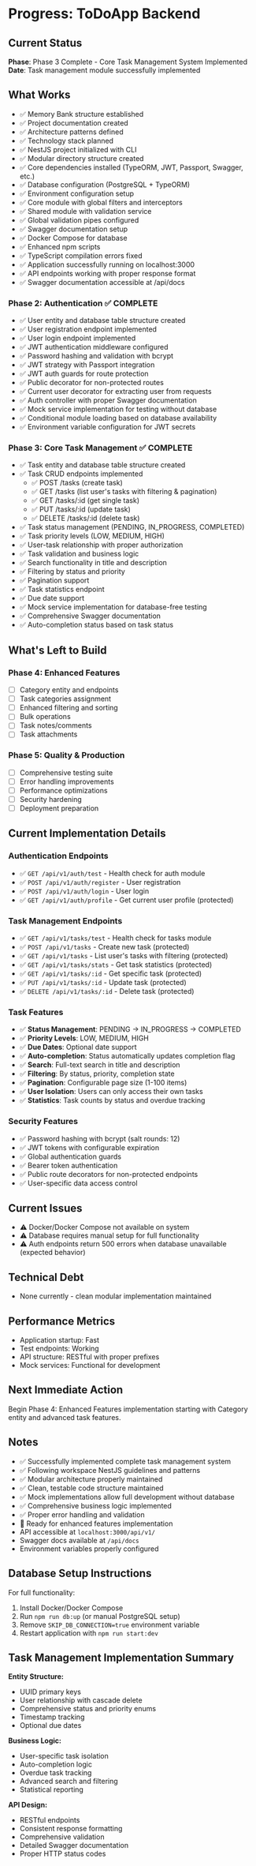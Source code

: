 # Progress: ToDoApp Backend

## Current Status

**Phase**: Phase 3 Complete - Core Task Management System Implemented
**Date**: Task management module successfully implemented

## What Works

- ✅ Memory Bank structure established
- ✅ Project documentation created
- ✅ Architecture patterns defined
- ✅ Technology stack planned
- ✅ NestJS project initialized with CLI
- ✅ Modular directory structure created
- ✅ Core dependencies installed (TypeORM, JWT, Passport, Swagger, etc.)
- ✅ Database configuration (PostgreSQL + TypeORM)
- ✅ Environment configuration setup
- ✅ Core module with global filters and interceptors
- ✅ Shared module with validation service
- ✅ Global validation pipes configured
- ✅ Swagger documentation setup
- ✅ Docker Compose for database
- ✅ Enhanced npm scripts
- ✅ TypeScript compilation errors fixed
- ✅ Application successfully running on localhost:3000
- ✅ API endpoints working with proper response format
- ✅ Swagger documentation accessible at /api/docs

### Phase 2: Authentication ✅ COMPLETE

- ✅ User entity and database table structure created
- ✅ User registration endpoint implemented
- ✅ User login endpoint implemented
- ✅ JWT authentication middleware configured
- ✅ Password hashing and validation with bcrypt
- ✅ JWT strategy with Passport integration
- ✅ JWT auth guards for route protection
- ✅ Public decorator for non-protected routes
- ✅ Current user decorator for extracting user from requests
- ✅ Auth controller with proper Swagger documentation
- ✅ Mock service implementation for testing without database
- ✅ Conditional module loading based on database availability
- ✅ Environment variable configuration for JWT secrets

### Phase 3: Core Task Management ✅ COMPLETE

- ✅ Task entity and database table structure created
- ✅ Task CRUD endpoints implemented
  - ✅ POST /tasks (create task)
  - ✅ GET /tasks (list user's tasks with filtering & pagination)
  - ✅ GET /tasks/:id (get single task)
  - ✅ PUT /tasks/:id (update task)
  - ✅ DELETE /tasks/:id (delete task)
- ✅ Task status management (PENDING, IN_PROGRESS, COMPLETED)
- ✅ Task priority levels (LOW, MEDIUM, HIGH)
- ✅ User-task relationship with proper authorization
- ✅ Task validation and business logic
- ✅ Search functionality in title and description
- ✅ Filtering by status and priority
- ✅ Pagination support
- ✅ Task statistics endpoint
- ✅ Due date support
- ✅ Mock service implementation for database-free testing
- ✅ Comprehensive Swagger documentation
- ✅ Auto-completion status based on task status

## What's Left to Build

### Phase 4: Enhanced Features

- [ ] Category entity and endpoints
- [ ] Task categories assignment
- [ ] Enhanced filtering and sorting
- [ ] Bulk operations
- [ ] Task notes/comments
- [ ] Task attachments

### Phase 5: Quality & Production

- [ ] Comprehensive testing suite
- [ ] Error handling improvements
- [ ] Performance optimizations
- [ ] Security hardening
- [ ] Deployment preparation

## Current Implementation Details

### Authentication Endpoints

- ✅ `GET /api/v1/auth/test` - Health check for auth module
- ✅ `POST /api/v1/auth/register` - User registration
- ✅ `POST /api/v1/auth/login` - User login
- ✅ `GET /api/v1/auth/profile` - Get current user profile (protected)

### Task Management Endpoints

- ✅ `GET /api/v1/tasks/test` - Health check for tasks module
- ✅ `POST /api/v1/tasks` - Create new task (protected)
- ✅ `GET /api/v1/tasks` - List user's tasks with filtering (protected)
- ✅ `GET /api/v1/tasks/stats` - Get task statistics (protected)
- ✅ `GET /api/v1/tasks/:id` - Get specific task (protected)
- ✅ `PUT /api/v1/tasks/:id` - Update task (protected)
- ✅ `DELETE /api/v1/tasks/:id` - Delete task (protected)

### Task Features

- ✅ **Status Management**: PENDING → IN_PROGRESS → COMPLETED
- ✅ **Priority Levels**: LOW, MEDIUM, HIGH
- ✅ **Due Dates**: Optional date support
- ✅ **Auto-completion**: Status automatically updates completion flag
- ✅ **Search**: Full-text search in title and description
- ✅ **Filtering**: By status, priority, completion state
- ✅ **Pagination**: Configurable page size (1-100 items)
- ✅ **User Isolation**: Users can only access their own tasks
- ✅ **Statistics**: Task counts by status and overdue tracking

### Security Features

- ✅ Password hashing with bcrypt (salt rounds: 12)
- ✅ JWT tokens with configurable expiration
- ✅ Global authentication guards
- ✅ Bearer token authentication
- ✅ Public route decorators for non-protected endpoints
- ✅ User-specific data access control

## Current Issues

- ⚠️ Docker/Docker Compose not available on system
- ⚠️ Database requires manual setup for full functionality
- ⚠️ Auth endpoints return 500 errors when database unavailable (expected behavior)

## Technical Debt

- None currently - clean modular implementation maintained

## Performance Metrics

- Application startup: Fast
- Test endpoints: Working
- API structure: RESTful with proper prefixes
- Mock services: Functional for development

## Next Immediate Action

Begin Phase 4: Enhanced Features implementation starting with Category entity and advanced task features.

## Notes

- ✅ Successfully implemented complete task management system
- ✅ Following workspace NestJS guidelines and patterns
- ✅ Modular architecture properly maintained
- ✅ Clean, testable code structure maintained
- ✅ Mock implementations allow full development without database
- ✅ Comprehensive business logic implemented
- ✅ Proper error handling and validation
- 🔄 Ready for enhanced features implementation
- API accessible at `localhost:3000/api/v1/`
- Swagger docs available at `/api/docs`
- Environment variables properly configured

## Database Setup Instructions

For full functionality:

1. Install Docker/Docker Compose
2. Run `npm run db:up` (or manual PostgreSQL setup)
3. Remove `SKIP_DB_CONNECTION=true` environment variable
4. Restart application with `npm run start:dev`

## Task Management Implementation Summary

**Entity Structure:**

- UUID primary keys
- User relationship with cascade delete
- Comprehensive status and priority enums
- Timestamp tracking
- Optional due dates

**Business Logic:**

- User-specific task isolation
- Auto-completion logic
- Overdue task tracking
- Advanced search and filtering
- Statistical reporting

**API Design:**

- RESTful endpoints
- Consistent response formatting
- Comprehensive validation
- Detailed Swagger documentation
- Proper HTTP status codes
